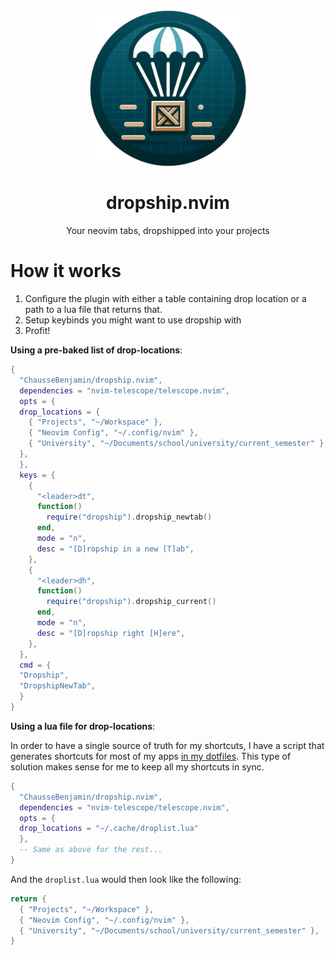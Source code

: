 <div align="center">

<img alt="A parachute dropping a crate" src="assets/logo.png" width="250px" />

# dropship.nvim

Your neovim tabs, dropshipped into your projects

</div>


# How it works

1. Configure the plugin with either a table containing drop location
   or a path to a lua file that returns that.
2. Setup keybinds you might want to use dropship with
3. Profit!

**Using a pre-baked list of drop-locations**:

```lua
{
  "ChausseBenjamin/dropship.nvim",
  dependencies = "nvim-telescope/telescope.nvim",
  opts = {
  drop_locations = {
    { "Projects", "~/Workspace" },
    { "Neovim Config", "~/.config/nvim" },
    { "University", "~/Documents/school/university/current_semester" },
  },
  },
  keys = {
    {
      "<leader>dt",
      function()
        require("dropship").dropship_newtab()
      end,
      mode = "n",
      desc = "[D]ropship in a new [T]ab",
    },
    {
      "<leader>dh",
      function()
        require("dropship").dropship_current()
      end,
      mode = "n",
      desc = "[D]ropship right [H]ere",
    },
  },
  cmd = {
  "Dropship",
  "DropshipNewTab",
  }
}
```


**Using a lua file for drop-locations**:

In order to have a single source of truth for my shortcuts, I have a script
that generates shortcuts for most of my apps [in my dotfiles][1]. This type of
solution makes sense for me to keep all my shortcuts in sync.

```lua
{
  "ChausseBenjamin/dropship.nvim",
  dependencies = "nvim-telescope/telescope.nvim",
  opts = {
  drop_locations = "~/.cache/droplist.lua"
  },
  -- Same as above for the rest...
}
```

And the `droplist.lua` would then look like the following:

```lua
return {
  { "Projects", "~/Workspace" },
  { "Neovim Config", "~/.config/nvim" },
  { "University", "~/Documents/school/university/current_semester" },
}
```


[1]: https://github.com/ChausseBenjamin/dotfiles/blob/master/.local/bin/shortcutgen
